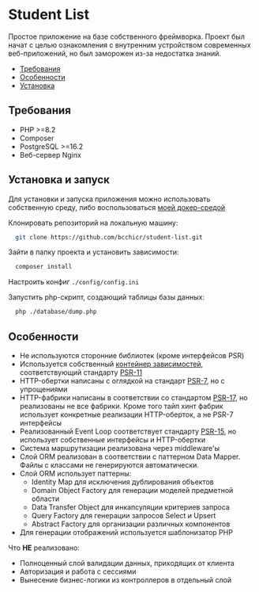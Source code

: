 # Student List

Простое приложение на базе собственного фреймворка. Проект был начат с целью ознакомления с внутренним устройством современных веб-приложений, но был заморожен из-за недостатка знаний.

- [Требования](#требования)
- [Особенности](#особенности)
- [Установка](#установка)

## Требования

- PHP >=8.2
- Composer
- PostgreSQL >=16.2
- Веб-сервер Nginx

## Установка и запуск

Для установки и запуска приложения можно использовать собственную среду, либо воспользоваться [моей докер-средой](https://github.com/bcchicr/docker-php-env)

Клонировать репозиторий на локальную машину:

```bash
  git clone https://github.com/bcchicr/student-list.git
```

Зайти в папку проекта и установить зависимости:

```bash
  composer install
```

Настроить конфиг `./config/config.ini`

Запустить php-скрипт, создающий таблицы базы данных:

```bash
  php ./database/dump.php
```

## Особенности

- Не используются сторонние библиотек (кроме интерфейсов PSR)
- Используется собственный [контейнер зависимостей](https://github.com/bcchicr/di-container), соответствующий стандарту [PSR-11](https://www.php-fig.org/psr/psr-11/)
- HTTP-обертки написаны с оглядкой на стандарт [PSR-7](https://www.php-fig.org/psr/psr-7/), но с упрощениями
- HTTP-фабрики написаны в соответствии со стандартом [PSR-17](https://www.php-fig.org/psr/psr-17/), но реализованы не все фабрики. Кроме того тайп хинт фабрик использует конкретные реализации HTTP-оберток, а не PSR-7 интерфейсы
- Реализованный Event Loop соответствует стандарту [PSR-15](https://www.php-fig.org/psr/psr-15/), но использует собственные интерфейсы и HTTP-обертки
- Система маршрутизации реализована через middleware'ы
- Слой ORM реализован в соответствии с паттерном Data Mapper. Файлы с классами не генерируются автоматически.
- Слой ORM использует паттерны:
  - Identity Map для исключения дублирования объектов
  - Domain Object Factory для генерации моделей предметной области
  - Data Transfer Object для инкапсуляции критериев запроса
  - Query Factory для генерации запросов Select и Upsert
  - Abstract Factory для организации различных компонентов
- Для генерации отображений используется шаблонизатор PHP

Что **НЕ** реализовано:

- Полноценный слой валидации данных, приходящих от клиента
- Авторизация и работа с сессиями
- Вынесение бизнес-логики из контроллеров в отдельный слой
